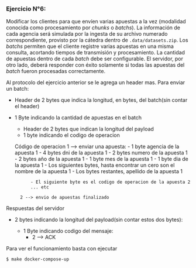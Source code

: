 ### Ejercicio N°6:
Modificar los clientes para que envíen varias apuestas a la vez (modalidad conocida como procesamiento por _chunks_ o _batchs_). La información de cada agencia será simulada por la ingesta de su archivo numerado correspondiente, provisto por la cátedra dentro de `.data/datasets.zip`.
Los _batchs_ permiten que el cliente registre varias apuestas en una misma consulta, acortando tiempos de transmisión y procesamiento. La cantidad de apuestas dentro de cada _batch_ debe ser configurable.
El servidor, por otro lado, deberá responder con éxito solamente si todas las apuestas del _batch_ fueron procesadas correctamente.

Al protocolo del ejercicio anterior se le agrega un header mas. Para enviar un batch:

- Header de 2 bytes que indica la longitud, en bytes, del batch(sin contar el header)
- 1 Byte indicando la cantidad de apuestas en el batch

    - Header de 2 bytes que indican la longitud del payload
    - 1 byte indicando el codigo de operacion

    Código de operacion 
        1 --> enviar una apuesta:
            - 1 byte agencia de la apuesta 1
            - 4 bytes dni de la apuesta 1
            - 2 bytes numero de la apuesta 1
            - 2 bytes año de la apuesta 1
            - 1 byte mes de la apuesta 1
            - 1 byte dia de la apuesta 1
            - Los siguientes bytes, hasta encontrar un cero son el nombre de la apuesta 1
            - Los bytes restantes, apellido de la apuesta 1

            - El siguiente byte es el codigo de operacion de la apuesta 2
            ... etc
        
        2 --> envio de apuestas finalizado

Respuestas del servidor

- 2 bytes indicando la longitud del payload(sin contar estos dos bytes):

    - 1 Byte indicando codigo del mensaje:
        - 2 --> ACK

Para ver el funcionamiento basta con ejecutar 

```console
$ make docker-compose-up
```
